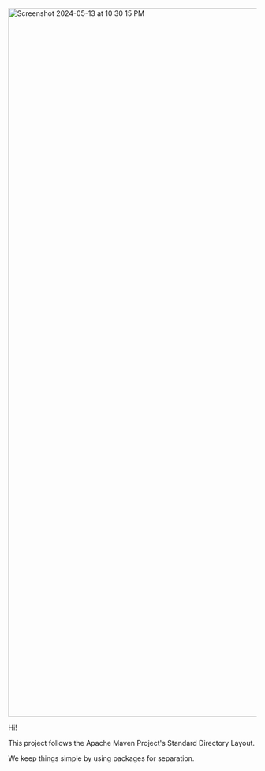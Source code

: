 

<img width="1438" alt="Screenshot 2024-05-13 at 10 30 15 PM" src="https://github.com/desemezie/Word-Wise/assets/104041033/985128ad-2eab-4bf0-b529-e621a8105f6a">


Hi!

This project follows the Apache Maven Project's Standard Directory Layout.

We keep things simple by using packages for separation.
